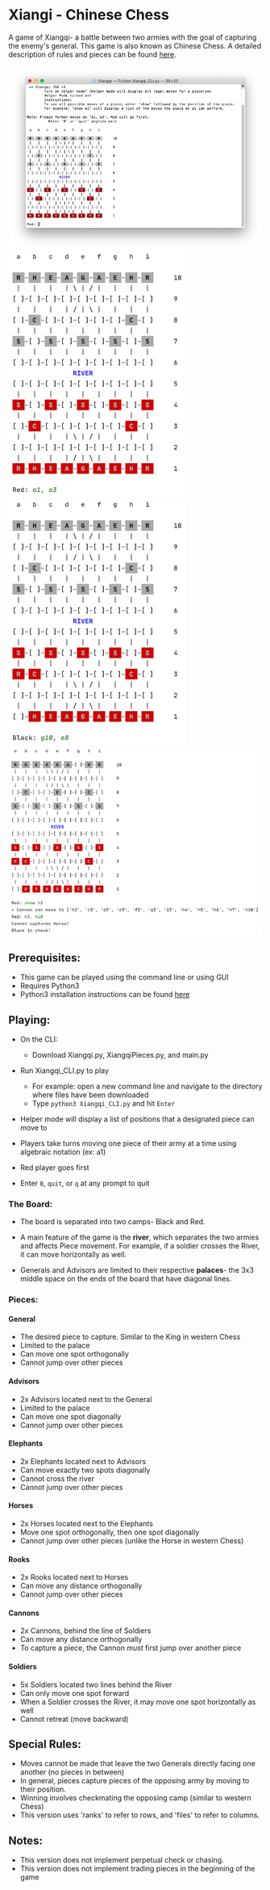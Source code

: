 # Xiangi - Chinese Chess

A game of Xiangqi- a battle between two armies with the goal of capturing the enemy's
general. This game is also known as Chinese Chess. A detailed description of rules and pieces can be found [here](https://en.wikipedia.org/wiki/Xiangqi).

![Game Start](https://raw.githubusercontent.com/mcastillo22/Xiangqi/master/Screenshots/main.png)
![Board](https://raw.githubusercontent.com/mcastillo22/Xiangqi/master/Screenshots/board.png) ![Board](https://raw.githubusercontent.com/mcastillo22/Xiangqi/master/Screenshots/board2.png)
![Helper Mode](https://raw.githubusercontent.com/mcastillo22/Xiangqi/master/Screenshots/helper.png)

## Prerequisites:
* This game can be played using the command line or using GUI
* Requires Python3
* Python3 installation instructions can be found [here](https://realpython.com/installing-python/)

## Playing:
* On the CLI:
  * Download  Xiangqi.py, XiangqiPieces.py, and main.py
* Run Xiangqi_CLI.py to play
  * For example: open a new command line and navigate to the directory where files have been downloaded
  * Type `python3 Xiangqi_CLI.py` and hit `Enter`
* Helper mode will display a list of positions that a designated piece can move to


* Players take turns moving one piece of their army at a time using algebraic notation (ex: a1)
* Red player goes first
* Enter `0`, `quit`, or `q` at any prompt to quit

### The Board:
* The board is separated into two camps- Black and Red.

* A main feature of the game is the **river**, which separates the two armies and affects Piece movement.
For example, if a soldier crosses the River, it can move horizontally as well.

* Generals and Advisors are limited to their respective **palaces**- the 3x3 middle space on the ends of the board that have diagonal lines.

### Pieces:
#### General
* The desired piece to capture. Similar to the King in western Chess
* Limited to the palace
* Can move one spot orthogonally
* Cannot jump over other pieces

#### Advisors
* 2x Advisors located next to the General
* Limited to the palace
* Can move one spot diagonally
* Cannot jump over other pieces

#### Elephants
* 2x Elephants located next to Advisors
* Can move exactly two spots diagonally
* Cannot cross the river
* Cannot jump over other pieces

#### Horses
* 2x Horses located next to the Elephants
* Move one spot orthogonally, then one spot diagonally
* Cannot jump over other pieces (unlike the Horse in western Chess)

#### Rooks
* 2x Rooks located next to Horses
* Can move any distance orthogonally
* Cannot jump over other pieces

#### Cannons
* 2x Cannons, behind the line of Soldiers
* Can move any distance orthogonally
* To capture a piece, the Cannon *must* first jump over another piece

#### Soldiers
* 5x Soldiers located two lines behind the River 
* Can only move one spot forward
* When a Soldier crosses the River, it may move one spot horizontally as well
* Cannot retreat (move backward)

## Special Rules:
* Moves cannot be made that leave the two Generals directly facing one another (no pieces in between)
* In general, pieces capture pieces of the opposing army by moving to their position.
* Winning involves checkmating the opposing camp (similar to western Chess)
* This version uses 'ranks' to refer to rows, and 'files' to refer to columns.

## Notes:
* This version does not implement perpetual check or chasing.
* This version does not implement trading pieces in the beginning of the game